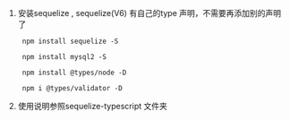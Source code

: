 1. 安装sequelize , sequelize(V6) 有自己的type 声明，不需要再添加别的声明了

        npm install sequelize -S

        npm install mysql2 -S

        npm install @types/node -D

        npm i @types/validator -D

2. 使用说明参照sequelize-typescript 文件夹